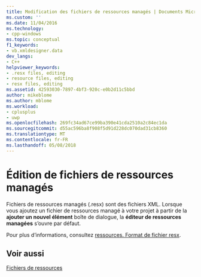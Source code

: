 ```yaml
---
title: Modification des fichiers de ressources managés | Documents Microsoft
ms.custom: ''
ms.date: 11/04/2016
ms.technology:
- cpp-windows
ms.topic: conceptual
f1_keywords:
- vb.xmldesigner.data
dev_langs:
- C++
helpviewer_keywords:
- .resx files, editing
- resource files, editing
- resx files, editing
ms.assetid: 42593030-7897-4bf3-920c-e0b2d11c5bbd
author: mikeblome
ms.author: mblome
ms.workload:
- cplusplus
- uwp
ms.openlocfilehash: 269fc34ad67ce99ba390e41cda2510a2c84ec1da
ms.sourcegitcommit: d55ac596ba8f908f5d91d228dc070dad31cb8360
ms.translationtype: MT
ms.contentlocale: fr-FR
ms.lasthandoff: 05/08/2018
---
```

# <a name="editing-managed-resource-files"></a>Édition de fichiers de ressources managés
Fichiers de ressources managés (.resx) sont des fichiers XML. Lorsque vous ajoutez un fichier de ressources managé à votre projet à partir de la **ajouter un nouvel élément** boîte de dialogue, la **éditeur de ressources managées** s’ouvre par défaut.  
  
 Pour plus d’informations, consultez [ressources. Format de fichier resx](http://msdn.microsoft.com/en-us/0c476133-87e4-47e8-b0ef-4b88f4ef3dc5).  
  
## <a name="see-also"></a>Voir aussi  
 [Fichiers de ressources](../windows/resource-files-visual-studio.md)